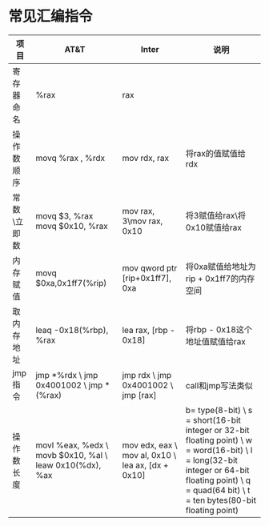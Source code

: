 # 常见汇编指令

| 项目 | AT&T | Inter | 说明 |
| --- | --- | --- | --- |
| 寄存器命名 | %rax | rax | |
| 操作数顺序 | movq %rax , %rdx | mov rdx, rax| 将rax的值赋值给rdx |
| 常数\立即数 | movq $3, %rax movq $0x10, %rax | mov rax, 3\mov rax, 0x10 | 将3赋值给rax\将0x10赋值给rax |
| 内存赋值 | movq $0xa,0x1ff7(%rip) | mov qword ptr [rip+0x1ff7], 0xa | 将0xa赋值给地址为rip + 0x1ff7的内存空间 |
| 取内存地址 | leaq -0x18(%rbp), %rax | lea rax, [rbp - 0x18] | 将rbp - 0x18这个地址值赋值给rax |
| jmp指令 | jmp *%rdx \ jmp 0x4001002 \ jmp *(%rax) | jmp rdx \  jmp 0x4001002 \ jmp [rax] | call和jmp写法类似 |
| 操作数长度 | movl %eax, %edx \ movb $0x10, %al \ leaw 0x10(%dx), %ax | mov edx, eax \ mov al, 0x10 \ lea ax, [dx + 0x10] | b= type(8-bit) \ s = short(16-bit integer or 32-bit floating point) \ w = word(16-bit) \ l = long(32-bit integer or 64-bit floating point) \ q = quad(64 bit) \ t = ten bytes(80-bit floating point) |
